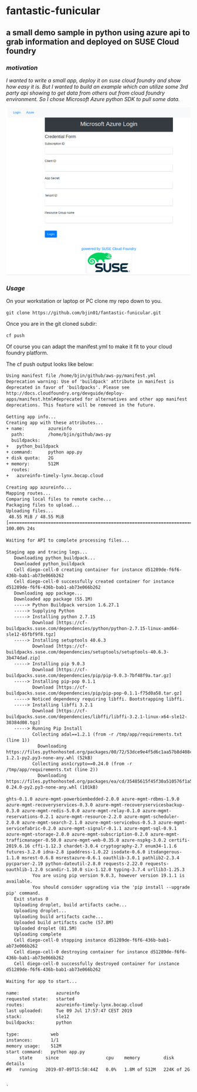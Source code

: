 # fantastic-funicular

## a small demo sample in python using azure api to grab information and deployed on SUSE Cloud foundry

### *motivation*
*I wanted to write a small app, deploy it on suse cloud foundry and show how easy it is. But I wanted to build an example which can utilize some 3rd party api showing to get data from others out from cloud foundry environment. So I chose Microsoft Azure python SDK to pull some data.*

![Alt text](https://github.com/bjin01/fantastic-funicular/blob/master/screenshot.png)

### *Usage*

On your workstation or laptop or PC clone my repo down to you.

`git clone https://github.com/bjin01/fantastic-funicular.git`

Once you are in the git cloned subdir:

`cf push`

Of course you can adapt the manifest.yml to make it fit to your cloud foundry platform.

The cf push output looks like below:

```Pushing from manifest to org system / space test as admin...
Using manifest file /home/bjin/github/aws-py/manifest.yml
Deprecation warning: Use of 'buildpack' attribute in manifest is deprecated in favor of 'buildpacks'. Please see http://docs.cloudfoundry.org/devguide/deploy-apps/manifest.html#deprecated for alternatives and other app manifest deprecations. This feature will be removed in the future.

Getting app info...
Creating app with these attributes...
+ name:         azureinfo
  path:         /home/bjin/github/aws-py
  buildpacks:
+   python_buildpack
+ command:      python app.py
+ disk quota:   2G
+ memory:       512M
  routes:
+   azureinfo-timely-lynx.bocap.cloud

Creating app azureinfo...
Mapping routes...
Comparing local files to remote cache...
Packaging files to upload...
Uploading files...
 48.55 MiB / 48.55 MiB [==========================================================================================================================================================================================================================================] 100.00% 24s

Waiting for API to complete processing files...

Staging app and tracing logs...
   Downloading python_buildpack...
   Downloaded python_buildpack
   Cell diego-cell-0 creating container for instance d51289de-f6f6-436b-bab1-ab73e066b262
   Cell diego-cell-0 successfully created container for instance d51289de-f6f6-436b-bab1-ab73e066b262
   Downloading app package...
   Downloaded app package (55.1M)
   -----> Python Buildpack version 1.6.27.1
   -----> Supplying Python
   -----> Installing python 2.7.15
          Download [https://cf-buildpacks.suse.com/dependencies/python/python-2.7.15-linux-amd64-sle12-65fbf9f8.tgz]
   -----> Installing setuptools 40.6.3
          Download [https://cf-buildpacks.suse.com/dependencies/setuptools/setuptools-40.6.3-3b474dad.zip]
   -----> Installing pip 9.0.3
          Download [https://cf-buildpacks.suse.com/dependencies/pip/pip-9.0.3-7bf48f9a.tar.gz]
   -----> Installing pip-pop 0.1.1
          Download [https://cf-buildpacks.suse.com/dependencies/pip/pip-pop-0.1.1-f75d0a58.tar.gz]
   -----> Noticed dependency requiring libffi. Bootstrapping libffi.
   -----> Installing libffi 3.2.1
          Download [https://cf-buildpacks.suse.com/dependencies/libffi/libffi-3.2.1-linux-x64-sle12-30384d08.tgz]
   -----> Running Pip Install
          Collecting adal==1.2.1 (from -r /tmp/app/requirements.txt (line 1))
            Downloading https://files.pythonhosted.org/packages/00/72/53dce9e4f5d6c1aa57b8d408cb34dff1969ecbf10ab7e678f32c5e0e2397/adal-1.2.1-py2.py3-none-any.whl (52kB)
          Collecting asn1crypto==0.24.0 (from -r /tmp/app/requirements.txt (line 2))
            Downloading https://files.pythonhosted.org/packages/ea/cd/35485615f45f30a510576f1a56d1e0a7ad7bd8ab5ed7cdc600ef7cd06222/asn1crypto-0.24.0-py2.py3-none-any.whl (101kB)
          
ghts-0.1.0 azure-mgmt-powerbiembedded-2.0.0 azure-mgmt-rdbms-1.9.0 azure-mgmt-recoveryservices-0.3.0 azure-mgmt-recoveryservicesbackup-0.3.0 azure-mgmt-redis-5.0.0 azure-mgmt-relay-0.1.0 azure-mgmt-reservations-0.2.1 azure-mgmt-resource-2.2.0 azure-mgmt-scheduler-2.0.0 azure-mgmt-search-2.1.0 azure-mgmt-servicebus-0.5.3 azure-mgmt-servicefabric-0.2.0 azure-mgmt-signalr-0.1.1 azure-mgmt-sql-0.9.1 azure-mgmt-storage-2.0.0 azure-mgmt-subscription-0.2.0 azure-mgmt-trafficmanager-0.50.0 azure-mgmt-web-0.35.0 azure-nspkg-3.0.2 certifi-2019.6.16 cffi-1.12.3 chardet-3.0.4 cryptography-2.7 enum34-1.1.6 futures-3.2.0 idna-2.8 ipaddress-1.0.22 isodate-0.6.0 itsdangerous-1.1.0 msrest-0.6.8 msrestazure-0.6.1 oauthlib-3.0.1 pathlib2-2.3.4 pycparser-2.19 python-dateutil-2.8.0 requests-2.22.0 requests-oauthlib-1.2.0 scandir-1.10.0 six-1.12.0 typing-3.7.4 urllib3-1.25.3
          You are using pip version 9.0.3, however version 19.1.1 is available.
          You should consider upgrading via the 'pip install --upgrade pip' command.
   Exit status 0
   Uploading droplet, build artifacts cache...
   Uploading droplet...
   Uploading build artifacts cache...
   Uploaded build artifacts cache (57.8M)
   Uploaded droplet (81.5M)
   Uploading complete
   Cell diego-cell-0 stopping instance d51289de-f6f6-436b-bab1-ab73e066b262
   Cell diego-cell-0 destroying container for instance d51289de-f6f6-436b-bab1-ab73e066b262
   Cell diego-cell-0 successfully destroyed container for instance d51289de-f6f6-436b-bab1-ab73e066b262

Waiting for app to start...

name:              azureinfo
requested state:   started
routes:            azureinfo-timely-lynx.bocap.cloud
last uploaded:     Tue 09 Jul 17:57:47 CEST 2019
stack:             sle12
buildpacks:        python

type:            web
instances:       1/1
memory usage:    512M
start command:   python app.py
     state     since                  cpu    memory         disk         details
#0   running   2019-07-09T15:58:44Z   0.0%   1.8M of 512M   224K of 2G


`


